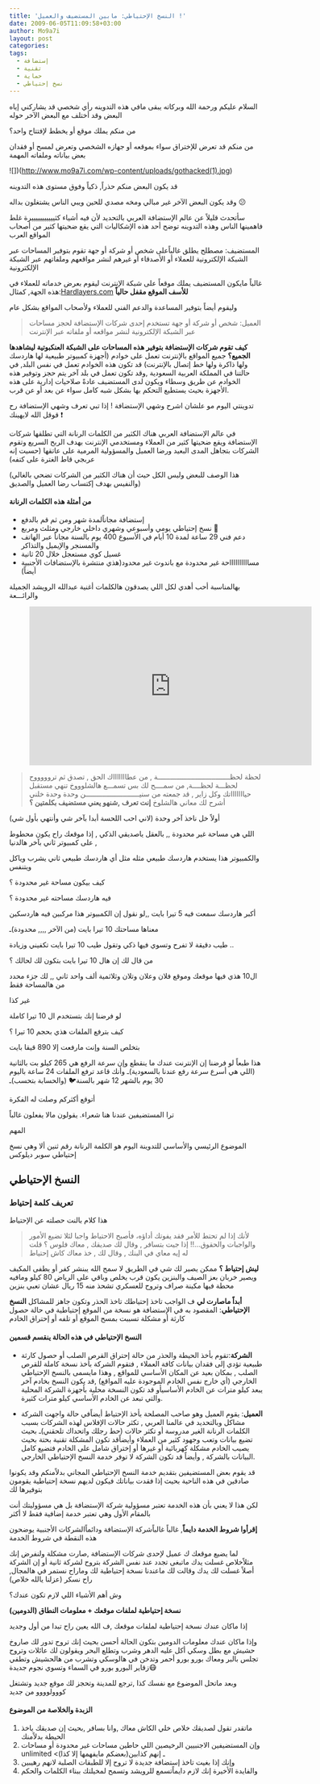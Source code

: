 ```yaml
---
title: 'النسخ الإحتياطي: مابين المستضيف والعميل !'
date: 2009-06-05T11:09:58+03:00
author: Mo9a7i
layout: post
categories:
tags:
  - إستضافة
  - تقنية
  - حماية
  - نسخ إحتياطي
---
```

السلام عليكم ورحمة الله وبركاته
يبقى مافي هذه التدوينه رأي شخصي قد يشاركني إياه البعض وقد أختلف مع البعض الآخر حوله

من منكم يملك موقع أو يخطط لإفتتاح واحد؟

من منكم قد تعرض للإختراق سواء بموقعه أو جهازه الشخصي وتعرض لمسح أو فقدان بعض بياناته وملفاته المهمة

![])(http://www.mo9a7i.com/wp-content/uploads/gothacked(1).jpg)

قد يكون البعض منكم حذراً, ذكياً وفوق مستوى هذه التدوينه

وقد يكون البعض الآخر غير مبالي ومخه مصدي للحين ويبي الناس يشتغلون بداله 😕

سأتحدث قليلاً عن عالم الإستضافة العربي بالتحديد لأن فيه أشياء كثيييييييييييرة غلط فاهمينها الناس وهذه التدوينه توضح أحد هذه الإشكاليات التي يقع ضحيتها كثير من أصحاب المواقع العرب

المستضيف: مصطلح يطلق غالباًعلى شخص أو شركة أو جهة تقوم بتوفير المساحات عبر الشبكة الإلكترونية للعملاء أو الأصدقاء أو غيرهم لنشر مواقعهم وملفاتهم عبر الشبكة الإلكترونية

غالباً مايكون المستضيف يملك موقعاً على شبكة الإنترنت ليقوم بعرض خدماته للعملاء في هذه الجهة, كمثال:[Hardlayers.com](http://www.hardlayers.com)
__للأسف الموقع مقفل حالياً__

وليقوم أيضاً بتوفير المساعدة والدعم الفني للعملاء ولأصحاب المواقع بشكل عام

> العميل: شخص أو شركة أو جهة تستخدم إحدى شركات الإستضافة لحجز مساحات عبر الشبكة الإلكترونية لنشر مواقعه أو ملفاته عبر الإنترنت

**كيف تقوم شركات الإستضافة بتوفير هذه المساحات على الشبكة العنكبوتية ليشاهدها الجميع؟**
جميع المواقع بالإنترنت تعمل على خوادم (أجهزة كمبيوتر طبيعية لها هاردسك ولها ذاكرة ولها خط إتصال بالإنترنت) قد تكون هذه الخوادم تعمل في نفس البلد, في حالتنا في المملكة العربية السعودية ,وقد تكون تعمل في بلد آخر يتم حجز وتوفير هذه الخوادم عن طريق وسطاء ويكون لدى المستضيف عادةً صلاحيات إدارية على هذه الأجهزة بحيث يستطيع التحكم بها بشكل شبه كامل سواء عن بعد أو عن قرب.

تدوينتي اليوم مو علشان اشرح وشهي الإستضافة ! إذا تبي تعرف وشهي الإستضافة رح قوقل الله لايهينك ❗

في عالم الإستضافة العربي هناك الكثير من الكلمات الرنانة التي تطلقها شركات الإستضافة ويقع ضحيتها كثير من العملاء ومستخدمي الإنترنت بهدف الربح السريع وتقوم الشركات بتجاهل المدى البعيد ورضا العميل والمسؤولية المرمية على عاتقها (حسيت إنه عربجي قاط الغترة على كتفه)

(هذا الوصف للبعض وليس الكل حيث أن هناك الكثير من الشركات تضحي بالغالي والنفيس بهدف إكتساب رضا العميل والصديق)

#### من أمثلة هذه الكلمات الرنانة

* إستضافة  مجاناًلمدة شهر ومن ثم قم بالدفع
* نسخ إحتياطي  يومي وأسبوعي  وشهري  داخلي خارجي ومثلث ومربع 🎉
* دعم فني 29 ساعة لمدة 10 أيام في الأسبوع 400 يوم بالسنة مجاناً عبر الهاتف والمسنجر والإيميل والتذاكر 
* غسيل كوي مستعجل خلال 20 ثانية
* مسااااااااااحة غير محدودة مع باندوث غير محدود(هذي منتشرة بالإستضافات الأجنبية أيضاً)

بهالمناسبة أحب أهدي لكل اللي يصدقون هالكلمات أغنية عبدالله الرويشد الجميلة والرائـــعة
<figure class="video_container">
  <iframe width="560" height="315" src="https://www.youtube.com/embed/GZpFHpf5g1U?start=45" frameborder="0" allow="accelerometer; autoplay; clipboard-write; encrypted-media; gyroscope; picture-in-picture" allowfullscreen></iframe>
</figure>

> لحظة لحظـــــــــــــــــــــــــــــــــــة , من عطاااااااك الحق , تصدق ثم تروووووح   
> لحظـــة لحظــــة, من سمــــح لك بس تسمـــع هالشلوووخ 
> تنهي مستقبل حياااااااتك 
> وكل زاير , قد جمعته من سنيــــــــــــــــــــــــــن
> وحدة وحدة
> خلني أشرح لك معاني هالشلوخ
> **إنت تعرف ,شنهو يعني مستضيف بكلمتين ؟**

أولاً خل ناخذ آخر وحدة (لاني احب اللحسة أبدا بآخر شي وأنتهي بأول شي)

اللي هي مساحة غير محدودة ,, بالعقل ياصديقي الذكي , إذا موقعك راح يكون محطوط على كمبيوتر ثاني بآخر هالدنيا ,

والكمبيوتر هذا يستخدم هاردسك طبيعي مثله مثل أي هاردسك طبيعي ثاني يشرب وياكل ويتنفس

كيف بيكون مساحة غير محدودة ؟

فيه هاردسك مساحته غير محدودة ؟

أكبر هاردسك سمعت فيه 5 تيرا بايت ,,لو نقول إن الكمبيوتر هذا مركبين فيه هاردسكين

معناها مساحتك 10 تيرا بايت (من الآخر ,,,, محدودة)ـ

طيب دقيقة لا تفرح وتسوي فيها ذكي وتقول طيب 10 تيرا بايت تكفيني وزيادة ..

من قال لك إن هال 10 تيرا بايت بتكون لك لحالك ؟

ال10 هذي فيها موقعك وموقع فلان وعلان وتلان وثلاثمية ألف واحد ثاني ,, لك جزء محدد من هالمساحة فقط

غير كذا

لو فرضنا إنك بتستخدم ال 10 تيرا كاملة

كيف بترفع الملفات هذي بحجم 10 تيرا ؟

بتخلص السنة وإنت مارفعت إلا 890 قيقا بايت 

هذا طبعاً لو فرضنا إن الإنترنت عندك ما ينقطع وإن سرعة الرفع هي 265 كيلو بت بالثانية (اللي هي أسرع سرعة رفع عندنا بالسعودية)ـ وأنك قاعد ترفع الملفات 24 ساعة باليوم 30 يوم بالشهر 12 شهر بالسنة🐦 (والحسابة بتحسب)ـ

أتوقع أكثركم وصلت له الفكرة

ترا المستضيفين عندنا هنا شعراء. يقولون مالا يفعلون غالباً

المهم

الموضوع الرئيسي والأساسي للتدوينة اليوم هو الكلمة الرنانة رقم ثنين ألا وهي نسخ إحتياطي سوبر ديلوكس

## النسخ الإحتياطي

### تعريف كلمة إحتياط

هذا كلام بالنت حصلته عن الإحتياط
> لأنك إذا لم تحتط للأمر فقد يفوتك أداؤه، فأصبح الاحتياط واجبا لئلا تضيع الأمور والواجبات والحقوق...!!
إذا جيت بتسافر , وقال لك صديقك , معاك فلوس ؟ قلت له إيه معاي في البنك , وقال لك , خذ معاك كاش إحتياط

**ليش إحتياط ؟**
ممكن يصير لك شي في الطريق لا سمح الله يبنشر كفر أو يطفى المكيف ويصير خربان بعز الصيف والبنزين يكون قرب يخلص وباقي على الرياض 80 كيلو ومافيه محطة فيها مكينة صراف وتروح للعسكري تشحذ منه 15 ريال عشان تعبي بنزين

__أبداً ماصارت لي__
ف الواجب تاخذ إحتياطك تاخذ الحذر وتكون جاهز للمشاكل
**النسخ الإحتياطي**: المقصود به في الإستضافة هو نسخة من الموقع إحتياطية في حالة حصول كارثة أو مشكلة تسببت بمسح الموقع أو تلفه أو إحتراق الخادم

#### النسخ الإحتياطي في هذه الحالة ينقسم قسمين

* **الشركة**:تقوم بأخذ الحيطة والحذر من حالة إحتراق القرص الصلب أو حصول كارثة طبيعية تؤدي إلى فقدان بيانات كافة العملاء , فتقوم الشركة بأخذ نسخة كاملة للقرص الصلب , بمكان بعيد عن المكان الأساسي للمواقع , وهذا مايسمى بالنسخ الإحتياطي الخارجي (أي خارج نفس الخادم الموجودة عليه المواقع) ,قد يكون النسخ بخادم آخر يبعد كيلو مترات عن الخادم الأساسيأو قد تكون النسخة محلية بأجهزة الشركة المحلية والتي تبعد عن الخادم الأساسي كيلو مترات كثيرة.

* **العميل**: يقوم العميل وهو صاحب المصلحة بأخذ الإحتياط أيضاًفي حالة واجهت الشركة مشاكل وبالتحديد في عالمنا العربي , تكثر حالات الإفلاس لهذه الشركات بسبب الكلمات الرنانة الغير مدروسة أو تكثر حالات (حط رجلك واتحداك تلحقني)ـ بحيث تضيع بيانات وتعب وجهود كثير من العملاء وأيضاًقد تكون المشكلة تقنية بحتة بحيث يصيب الخادم مشكلة كهربائية أو غيرها أو إختراق شامل على الخادم فتضيع كامل البيانات بالشركة , وأيضاً قد تكون الشركة لا توفر خدمة النسخ الإحتياطي الخارجي.

قد يقوم بعض المستضيفين بتقديم خدمة النسخ الإحتياطي المجاني بدلاًمنكم وقد يكونوا صادقين في هذه الناحية بحيث إذا فقدت بياناتك فيكون لديهم نسخة إحتياطية يقومون بتوفيرها لك

لكن هذا لا يعني بأن هذه الخدمة تعتبر مسؤولية شركة الإستضافة بل هي مسؤوليتك أنت بالمقام الأول وهي تعتبر خدمة إضافية فقط لا أكثر

**إقرأوا شروط الخدمة دايماً**, غالباً غالباًشركة الإستضافة ودائماًالشركات الأجنبية يوضحون هذه النقطة في شروط الخدمة

لما يضيع موقعك ك عميل لإحدى شركات الإستضافة ,صارت مشكلة ولنفرض إنك مثلاًخلاص غسلت يدك ماتبغى تجدد عند نفس الشركة بتروح لشركة ثانية  أو إن الشركة أصلاً غسلت لك يدك وقالت لك ماعندنا نسخة إحتياطية لك وماراح نستمر في هالمجال, راح نسكر (عزلنا يالله خلاص)

وش أهم الأشياء اللي لازم تكون عندك؟

**نسخة إحتياطية لملفات موقعك + معلومات النطاق (الدومين)**

إذا ماكان عندك نسخة إحتياطية لملفات موقعك ,ف الله يعين راح تبدا من أول وجديد

وإذا ماكان عندك معلومات الدومين بتكون الحالة أحسن بحيث إنك تروح تدور لك صاروخ حشيش مع بطل وسكي أكل عليه الدهر وشرب وتطلع البحر ويقولون لك عائلات وتروح تجلس بالبر ومعاك بورو بورو أحمر وتدخن في هالوسكي وتشرب من هالحشيش وتطفي زقاير البورو بورو في السماء وتسوي نجوم جديدة😷

وبعد ماتحل الموضوع مع نفسك كذا ,ترجع للمدينة وتحجز لك موقع جديد وتشتغل كووولوووو من جديد

#### الزبدة والخلاصة من الموضوع

1. ماتقدر تقول لصديقك خلاص خلي الكاش معاك ,وانا بسافر ,بحيث إن صديقك ياخذ الحيطة بدلاًمنك
2. وإن المستضيفين الاجنبيين الرخيصين اللي حاطين مساحات غير محدودة أو مساحات unlimited <(بعضكم مايفهمها إلا كذا)ـ إنهم كذابين
3. وإنك إذا بغيت تاخذ إستضافة جديدة لا تروح إلا للطبقات الصلبة لانهم رهيبين
4. والفايدة الأخيرة إنك لازم دايماًتسمع للرويشد وتسمح لمخيلتك ببناء الكلمات والحكم
